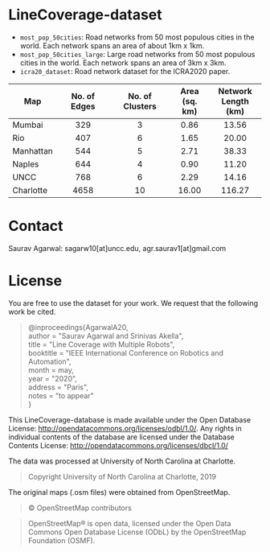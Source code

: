 # LineCoverage-dataset
- `most_pop_50cities`: Road networks from 50 most populous cities in the world. Each network spans an area of about 1km x 1km.
- `most_pop_50cities_large`: Large road networks from 50 most populous cities in the world. Each network spans an area of 3km x 3km.
- `icra20_dataset`: Road network dataset for the ICRA2020 paper.

| Map       | No. of Edges | No. of Clusters | Area<br />(sq. km) | Network<br />Length (km) |
| --------- | :----------: | :-------------: | :----------------: | :----------------------: |
| Mumbai    |     329      |        3        |        0.86        |          13.56           |
| Rio       |     407      |        6        |        1.65        |          20.00           |
| Manhattan |     544      |        5        |        2.71        |          38.33           |
| Naples    |     644      |        4        |        0.90        |          11.20           |
| UNCC      |     768      |        6        |        2.29        |          14.16           |
| Charlotte |     4658     |       10        |       16.00        |          116.27          |

# Contact
Saurav Agarwal: sagarw10[at]uncc.edu, agr.saurav1[at]gmail.com

# License
You are free to use the dataset for your work. We request that the following work be cited.

> @inproceedings{AgarwalA20,<br/>
> 	author = "Saurav Agarwal and Srinivas Akella",<br/>
> 	title = "Line Coverage with Multiple Robots",<br/>
> 	booktitle = "IEEE International Conference on Robotics and Automation",<br/>
> 	month = may,<br/>
> 	year = "2020",<br/>
> 	address = "Paris",<br/>
> 	notes = "to appear"<br/>
> }

This LineCoverage-database is made available under the Open Database License: http://opendatacommons.org/licenses/odbl/1.0/. Any rights in individual contents of the database are licensed under the Database Contents License: http://opendatacommons.org/licenses/dbcl/1.0/


The data was processed at University of North Carolina at Charlotte.
> Copyright University of North Carolina at Charlotte, 2019

The original maps (.osm files) were obtained from OpenStreetMap.
> © OpenStreetMap contributors

> OpenStreetMap® is open data, licensed under the Open Data Commons Open Database License (ODbL) by the OpenStreetMap Foundation (OSMF). 




